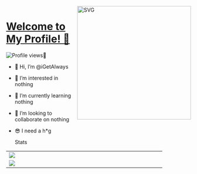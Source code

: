 <img align="right" width="310" alt="SVG" src="https://github-profile-spotify-status-sigma.vercel.app" />

# [Welcome to My Profile! 👋](https://catty.network)
![Profile views](https://gpvc.arturio.dev/igetalways)🤔


- 👋 Hi, I’m @iGetAlways<br>
- 👀 I’m interested in nothing<br>
- 🌱 I’m currently learning nothing<br>
- 💞️ I’m looking to collaborate on nothing<br>
- 😎 I need a h*g<br>

  <summary>Stats</summary>

<table align="center">
    <tr>
        <td width="410" align="left"><img src="https://github-readme-stats.vercel.app/api?username=igetalways&show_icons=true&theme=radical" /></td>
    </tr>
    <tr>
        <td width="410" align="left"><img src="https://github-readme-stats.vercel.app/api/top-langs/?username=igetalways&theme=radical&layout=compact" /></td>
    </tr>
</table>

